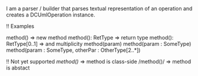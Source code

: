 I am a parser / builder that parses textual representation of an operation and creates a DCUmlOperation instance.

!! Examples

method() => new method
method(): RetType => return type
method(): RetType[0..1] => and multiplicity
method(param)
method(param  : SomeType)
method(param : SomeType, otherPar : OtherType[2..*])

!! Not yet supported
_method()_ => method is class-side
/method()/ => method is abstact
